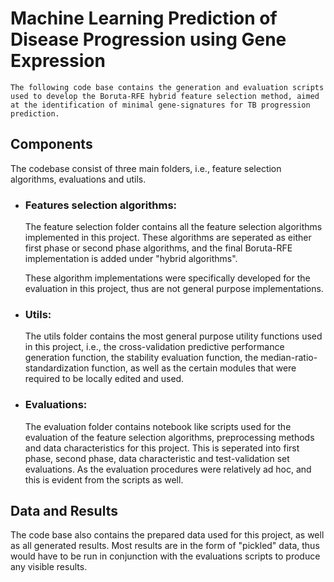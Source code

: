 # Machine Learning Prediction of Disease Progression using Gene Expression

    The following code base contains the generation and evaluation scripts used to develop the Boruta-RFE hybrid feature selection method, aimed at the identification of minimal gene-signatures for TB progression prediction. 

## Components

The codebase consist of three main folders, i.e., feature selection algorithms, evaluations and utils.

* ### Features selection algorithms: 

    The feature selection folder contains all the feature selection algorithms implemented in this project. These algorithms are seperated as either first phase or second phase algorithms, and the final Boruta-RFE implementation is added under "hybrid algorithms". 

    These algorithm implementations were specifically developed for the evaluation in this project, thus are not general purpose implementations.

* ### Utils:

    The utils folder contains the most general purpose utility functions used in this project, i.e., the cross-validation predictive performance generation function, the stability evaluation function, the median-ratio-standardization function, as well as the certain modules that were required to be locally edited and used.

* ### Evaluations:

    The evaluation folder contains notebook like scripts used for the evaluation of the feature selection algorithms, preprocessing methods and data characteristics for this project. This is seperated into first phase, second phase, data characteristic and test-validation set evaluations. As the evaluation procedures were relatively ad hoc, and this is evident from the scripts as well.

## Data and Results

The code base also contains the prepared data used for this project, as well as all generated results. Most results are in the form of "pickled" data, thus would have to be run in conjunction with the evaluations scripts to produce any visible results.


